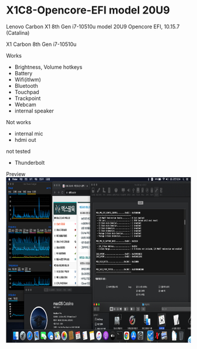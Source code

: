 # X1C8-Opencore-EFI model 20U9
Lenovo Carbon X1 8th Gen i7-10510u model 20U9 Opencore EFI, 10.15.7 (Catalina)

X1 Carbon 8th Gen i7-10510u

Works
- Brightness, Volume hotkeys
- Battery
- Wifi(itlwm)
- Bluetooth
- Touchpad
- Trackpoint
- Webcam
- internal speaker

Not works
- internal mic
- hdmi out

not tested
- Thunderbolt

Preview
<img src="https://github.com/reactor900/X1C8-Opencore-EFI/blob/main/Screenshot.png" width="800" height="450" />
